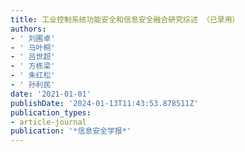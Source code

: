 ```yaml
---
title: 工业控制系统功能安全和信息安全融合研究综述 （已录用）
authors:
- ' 刘圃卓'
- ' 马叶桐'
- ' 吕世超'
- ' 方栋梁'
- ' 朱红松'
- ' 孙利民'
date: '2021-01-01'
publishDate: '2024-01-13T11:43:53.878511Z'
publication_types:
- article-journal
publication: '*信息安全学报*'
---
```

